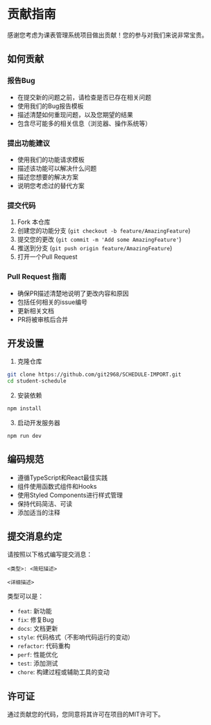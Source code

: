 # 贡献指南

感谢您考虑为课表管理系统项目做出贡献！您的参与对我们来说非常宝贵。

## 如何贡献

### 报告Bug

- 在提交新的问题之前，请检查是否已存在相关问题
- 使用我们的Bug报告模板
- 描述清楚如何重现问题，以及您期望的结果
- 包含尽可能多的相关信息（浏览器、操作系统等）

### 提出功能建议

- 使用我们的功能请求模板
- 描述该功能可以解决什么问题
- 描述您想要的解决方案
- 说明您考虑过的替代方案

### 提交代码

1. Fork 本仓库
2. 创建您的功能分支 (`git checkout -b feature/AmazingFeature`)
3. 提交您的更改 (`git commit -m 'Add some AmazingFeature'`)
4. 推送到分支 (`git push origin feature/AmazingFeature`)
5. 打开一个Pull Request

### Pull Request 指南

- 确保PR描述清楚地说明了更改内容和原因
- 包括任何相关的issue编号
- 更新相关文档
- PR将被审核后合并

## 开发设置

1. 克隆仓库
```bash
git clone https://github.com/git2968/SCHEDULE-IMPORT.git
cd student-schedule
```

2. 安装依赖
```bash
npm install
```

3. 启动开发服务器
```bash
npm run dev
```

## 编码规范

- 遵循TypeScript和React最佳实践
- 组件使用函数式组件和Hooks
- 使用Styled Components进行样式管理
- 保持代码简洁、可读
- 添加适当的注释

## 提交消息约定

请按照以下格式编写提交消息：

```
<类型>: <简短描述>

<详细描述>
```

类型可以是：
- `feat`: 新功能
- `fix`: 修复Bug
- `docs`: 文档更新
- `style`: 代码格式（不影响代码运行的变动）
- `refactor`: 代码重构
- `perf`: 性能优化
- `test`: 添加测试
- `chore`: 构建过程或辅助工具的变动

## 许可证

通过贡献您的代码，您同意将其许可在项目的MIT许可下。 